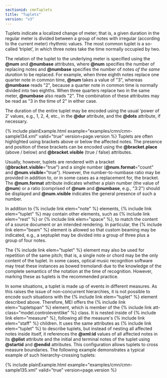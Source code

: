 ```yaml
---
sectionid: cmnTuplets
title: "Tuplets"
version: "v3"
---
```


Tuplets indicate a localized change of meter; that is, a given duration in the regular
meter is divided between a group of notes with irregular (according to the current
meter)
rhythmic values. The most common tuplet is a so-called ‘triplet’, in
which three notes take the time normally occupied by two.

The relation of the tuplet to the underlying meter is specified using the **@num**
and **@numbase** attributes, where **@num** specifies the number of replacing
notes and **@numbase** specifies the number of notes *of the same duration*
to be replaced. For example, when three eighth notes replace one quarter note in common
time, **@num** takes a value of "3", whereas **@numbase** reads "2", because a
quarter note in common time is normally divided into two eighths. When three quarters
replace two in the same meter, **@numbase** also reads "2". The combination of these
attributes may be read as "3 in the time of 2" in either case.

The duration of the entire tuplet may be encoded using the usual ‘power of
2’ values, e.g., 1, 2, 4, etc., in the **@dur** attribute, and the
**@dots** attribute, if necessary.

{% include plainExample.html example="examples/cmn/cmn-sample134.xml" valid="true" version=page.version %}
Tuplets are often highlighted using brackets above or below the affected notes. The
presence and position of these brackets can be encoded using the **@bracket.place**
(above / below) and **@bracket.visible** (true / false) attributes.

Usually, however, tuplets are rendered with a bracket (**@bracket.visible**="true")
and a single number (**@num.format**="count" and **@num.visible**="true").
However, the number-to-numbase ratio may be provided in addition to, or in some cases
as a
replacement for, the bracket. The **@num.format** attribute indicates whether a plain
number (the value of **@num**) or a ratio (comprised of **@num** and
**@numbase**, e.g., "3:2") should be displayed and **@num.visible** indicates
the general presence of such a number. 

In addition to {% include link elem="note" %} elements, {% include link elem="tuplet" %} may
contain other elements, such as {% include link elem="rest" %} or {% include link elem="space" %},
to match the content of a source document or an intended rendering. In particular,
the {% include link elem="beam" %} element is allowed so that custom beaming may be indicated, e.g., a
septuplet may be divided into a group of three plus a group of four
notes.

The {% include link elem="tuplet" %} element may also be used for repetition of the same pitch;
that is, a single note or chord may be the only content of the tuplet. In some cases,
optical music recognition software may treat these instances as bowed tremolandi due
to the
knowledge of the complete semantics of the notation at the time of recognition. However,
marking these as tuplets is the recommended practice.

In some situations, a tuplet is made up of events in different measures. As this raises
the
issue of non-concurrent hierarchies, it is not possible to encode such situations
with the
{% include link elem="tuplet" %} element described above. Therefore, MEI offers the {% include link elem="tupletspan" %} element, which is member of the {% include link att-class="model.controleventlike" %} class. It is nested inside of {% include link elem="measure" %}, following all the measure's {% include link elem="staff" %} children. It uses
the same attributes as {% include link elem="tuplet" %} to describe tuplets, but instead of
nesting all affected notes inside itself, it references the **@xml:id** values of all
affected notes in its **@plist** attribute and the initial and terminal notes of the
tuplet using **@startid** and **@endid** attributes. This configuration allows
tuplets to cross measure boundaries. The following example demonstrates a typical
example of
such hierarchy-crossing tuplets:

{% include plainExample.html example="examples/cmn/cmn-sample135.xml" valid="true" version=page.version %}
